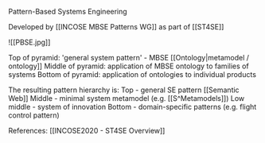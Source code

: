 Pattern-Based Systems Engineering

Developed by [[INCOSE MBSE Patterns WG]] as part of [[ST4SE]]

![[PBSE.jpg]]

Top of pyramid: 'general system pattern' - MBSE [[Ontology|metamodel / ontology]]
Middle of pyramid: application of MBSE ontology to families of systems
Bottom of pyramid: application of ontologies to individual products

The resulting pattern hierarchy is:
Top - general SE pattern [[Semantic Web]]
Middle - minimal system metamodel (e.g. [[S^Metamodels]])
Low middle - system of innovation
Bottom - domain-specific patterns (e.g. flight control pattern)


References:
[[INCOSE2020 - ST4SE Overview]]